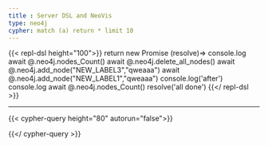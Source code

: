 ```yaml
---
title : Server DSL and NeoVis
type: neo4j
cypher: match (a) return * limit 10
---
```



{{< repl-dsl height="100">}}
return new Promise (resolve)=>
    console.log await @.neo4j.nodes_Count()
    await @.neo4j.delete_all_nodes()
    await @.neo4j.add_node("NEW_LABEL3","qweaaa")
    await @.neo4j.add_node("NEW_LABEL1","qweaaa")
    console.log('after')
    console.log await @.neo4j.nodes_Count()
    resolve('all done')
{{</ repl-dsl >}}

<hr/>

{{< cypher-query height="80" autorun="false">}}

{{</ cypher-query >}}



